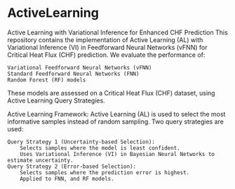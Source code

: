 # ActiveLearning
Active Learning with Variational Inference for Enhanced CHF Prediction
This repository contains the implementation of Active Learning (AL) with Variational Inference (VI) in Feedforward Neural Networks (vFNN) for Critical Heat Flux (CHF) prediction. 
We evaluate the performance of:

    Variational Feedforward Neural Networks (vFNN)
    Standard Feedforward Neural Networks (FNN)
    Random Forest (RF) models
These models are assessed on a Critical Heat Flux (CHF) dataset, using Active Learning Query Strategies.

Active Learning Framework:
Active Learning (AL) is used to select the most informative samples instead of random sampling.
Two query strategies are used:

    Query Strategy 1 (Uncertainty-based Selection):
        Selects samples where the model is least confident.
        Uses Variational Inference (VI) in Bayesian Neural Networks to estimate uncertainty.
    Query Strategy 2 (Error-based Selection):
        Selects samples where the prediction error is highest.
        Applied to FNN, and RF models.
